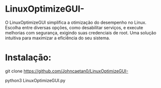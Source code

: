 # LinuxOptimizeGUI-
O LinuxOptimizeGUI simplifica a otimização do desempenho no Linux. Escolha entre diversas opções, como desabilitar serviços, e execute melhorias com segurança, exigindo suas credenciais de root. Uma solução intuitiva para maximizar a eficiência do seu sistema.


# Instalação:

git clone https://github.com/Johncaetan0/LinuxOptimizeGUI-


python3 LinuxOptimizeGUI.py
